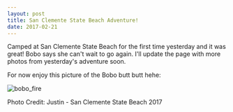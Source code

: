 ```yaml
---
layout: post
title: San Clemente State Beach Adventure!
date: 2017-02-21
---
```

Camped at San Clemente State Beach for the first time yesterday and it was great! Bobo says she can't wait to go again. I'll update the page with more photos from yesterday's adventure soon.

For now enjoy this picture of the Bobo butt butt hehe:

![bobo_fire]({{site.url}}/assets/bobo_fire.JPG)

Photo Credit: Justin - San Clemente State Beach 2017
